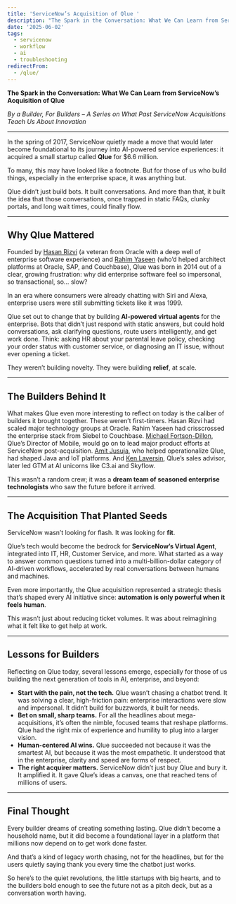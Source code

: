 ```yaml
---
title: 'ServiceNow’s Acquisition of Qlue '
description: "The Spark in the Conversation: What We Can Learn from ServiceNow’s Acquisition of Qlue\r\n\r\n_By a Builder, For Builders – A Series on What Past ServiceNow Acqu..."
date: '2025-06-02'
tags:
  - servicenow
  - workflow
  - ai
  - troubleshooting
redirectFrom:
  - /qlue/
---
```


**The Spark in the Conversation: What We Can Learn from ServiceNow’s Acquisition of Qlue**

_By a Builder, For Builders – A Series on What Past ServiceNow Acquisitions Teach Us About Innovation_
 
---

In the spring of 2017, ServiceNow quietly made a move that would later become foundational to its journey into AI-powered service experiences: it acquired a small startup called **Qlue** for $6.6 million.

To many, this may have looked like a footnote. But for those of us who build things, especially in the enterprise space, it was anything but.

Qlue didn’t just build bots. It built conversations. And more than that, it built the idea that those conversations, once trapped in static FAQs, clunky portals, and long wait times, could finally flow.

---
 
## Why Qlue Mattered

Founded by [Hasan Rizvi](https://www.linkedin.com/in/hasangrizvi/?_bhlid=1f77e26e1c44eed8b0fcc31dae412908782e914d) (a veteran from Oracle with a deep well of enterprise software experience) and [Rahim Yaseen](https://www.linkedin.com/in/rahim-yaseen-ba66a9/?_bhlid=6427b3ee58b74db9afbc7a3a8189f6c00df2ebf1) (who’d helped architect platforms at Oracle, SAP, and Couchbase), Qlue was born in 2014 out of a clear, growing frustration: why did enterprise software feel so impersonal, so transactional, so… slow?

In an era where consumers were already chatting with Siri and Alexa, enterprise users were still submitting tickets like it was 1999.

Qlue set out to change that by building **AI-powered virtual agents** for the enterprise. Bots that didn’t just respond with static answers, but could hold conversations, ask clarifying questions, route users intelligently, and get work done. Think: asking HR about your parental leave policy, checking your order status with customer service, or diagnosing an IT issue, without ever opening a ticket.

They weren’t building novelty. They were building **relief**, at scale.

---

## The Builders Behind It

What makes Qlue even more interesting to reflect on today is the caliber of builders it brought together. These weren’t first-timers. Hasan Rizvi had scaled major technology groups at Oracle. Rahim Yaseen had crisscrossed the enterprise stack from Siebel to Couchbase. [Michael Fortson-Dillon](https://www.linkedin.com/in/mfortson/?_bhlid=fd0bb12fbb3b16caeae48987f9dbd3e892b7e256), Qlue’s Director of Mobile, would go on to lead major product efforts at ServiceNow post-acquisition. [Amit Jusuja](https://www.linkedin.com/in/amit-jasuja-60b573/details/experience/?_bhlid=03defc4d15233d381e856440ff1f6ea2832aeda7), who helped operationalize Qlue, had shaped Java and IoT platforms. And [Ken Laversin](https://www.linkedin.com/in/kenlaversin/details/experience/?_bhlid=686fd972a7aa207565c7d752ccb5605d76ee028f), Qlue’s sales advisor, later led GTM at AI unicorns like C3.ai and Skyflow.

This wasn’t a random crew; it was a **dream team of seasoned enterprise technologists** who saw the future before it arrived.

---

## The Acquisition That Planted Seeds

ServiceNow wasn’t looking for flash. It was looking for **fit**.

Qlue’s tech would become the bedrock for **ServiceNow’s Virtual Agent**, integrated into IT, HR, Customer Service, and more. What started as a way to answer common questions turned into a multi-billion-dollar category of AI-driven workflows, accelerated by real conversations between humans and machines.

Even more importantly, the Qlue acquisition represented a strategic thesis that’s shaped every AI initiative since: **automation is only powerful when it feels human**.

This wasn’t just about reducing ticket volumes. It was about reimagining what it felt like to get help at work.

---

## Lessons for Builders

Reflecting on Qlue today, several lessons emerge, especially for those of us building the next generation of tools in AI, enterprise, and beyond:

- **Start with the pain, not the tech.** Qlue wasn’t chasing a chatbot trend. It was solving a clear, high-friction pain: enterprise interactions were slow and impersonal. It didn’t build for buzzwords, it built for needs.
- **Bet on small, sharp teams.** For all the headlines about mega-acquisitions, it’s often the nimble, focused teams that reshape platforms. Qlue had the right mix of experience and humility to plug into a larger vision.
- **Human-centered AI wins.** Qlue succeeded not because it was the smartest AI, but because it was the most empathetic. It understood that in the enterprise, clarity and speed are forms of respect.
- **The right acquirer matters.** ServiceNow didn’t just buy Qlue and bury it. It amplified it. It gave Qlue’s ideas a canvas, one that reached tens of millions of users.

---

## Final Thought

Every builder dreams of creating something lasting. Qlue didn’t become a household name, but it did become a foundational layer in a platform that millions now depend on to get work done faster.

And that’s a kind of legacy worth chasing, not for the headlines, but for the users quietly saying thank you every time the chatbot just works.

So here’s to the quiet revolutions, the little startups with big hearts, and to the builders bold enough to see the future not as a pitch deck, but as a conversation worth having.